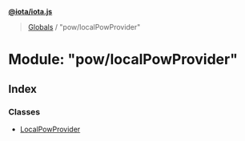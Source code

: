 **[@iota/iota.js](../README.md)**

> [Globals](../README.md) / "pow/localPowProvider"

# Module: "pow/localPowProvider"

## Index

### Classes

* [LocalPowProvider](../classes/_pow_localpowprovider_.localpowprovider.md)
